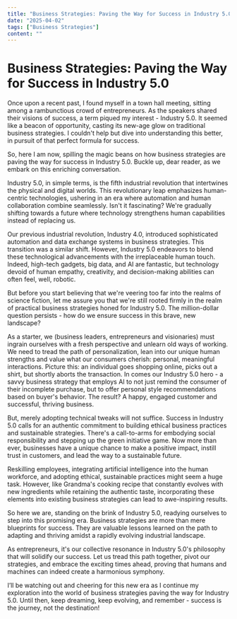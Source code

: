 ```yaml
---
title: "Business Strategies: Paving the Way for Success in Industry 5.0"
date: "2025-04-02"
tags: ["Business Strategies"]
content: ""
---
```


# Business Strategies: Paving the Way for Success in Industry 5.0

Once upon a recent past, I found myself in a town hall meeting, sitting among a rambunctious crowd of entrepreneurs. As the speakers shared their visions of success, a term piqued my interest - Industry 5.0. It seemed like a beacon of opportunity, casting its new-age glow on traditional business strategies. I couldn't help but dive into understanding this better, in pursuit of that perfect formula for success. 

So, here I am now, spilling the magic beans on how business strategies are paving the way for success in Industry 5.0. Buckle up, dear reader, as we embark on this enriching conversation.

Industry 5.0, in simple terms, is the fifth industrial revolution that intertwines the physical and digital worlds. This revolutionary leap emphasizes human-centric technologies, ushering in an era where automation and human collaboration combine seamlessly. Isn't it fascinating? We're gradually shifting towards a future where technology strengthens human capabilities instead of replacing us. 

Our previous industrial revolution, Industry 4.0, introduced sophisticated automation and data exchange systems in business strategies. This transition was a similar shift. However, Industry 5.0 endeavors to blend these technological advancements with the irreplaceable human touch. Indeed, high-tech gadgets, big data, and AI are fantastic, but technology devoid of human empathy, creativity, and decision-making abilities can often feel, well, robotic. 

But before you start believing that we're veering too far into the realms of science fiction, let me assure you that we're still rooted firmly in the realm of practical business strategies honed for Industry 5.0. The million-dollar question persists - how do we ensure success in this brave, new landscape?

As a starter, we (business leaders, entrepreneurs and visionaries) must ingrain ourselves with a fresh perspective and unlearn old ways of working. We need to tread the path of personalization, lean into our unique human strengths and value what our consumers cherish: personal, meaningful interactions. Picture this: an individual goes shopping online, picks out a shirt, but shortly aborts the transaction. In comes our Industry 5.0 hero - a savvy business strategy that employs AI to not just remind the consumer of their incomplete purchase, but to offer personal style recommendations based on buyer's behavior. The result? A happy, engaged customer and successful, thriving business.

But, merely adopting technical tweaks will not suffice. Success in Industry 5.0 calls for an authentic commitment to building ethical business practices and sustainable strategies. There's a call-to-arms for embodying social responsibility and stepping up the green initiative game. Now more than ever, businesses have a unique chance to make a positive impact, instill trust in customers, and lead the way to a sustainable future. 

Reskilling employees, integrating artificial intelligence into the human workforce, and adopting ethical, sustainable practices might seem a huge task. However, like Grandma's cooking recipe that constantly evolves with new ingredients while retaining the authentic taste, incorporating these elements into existing business strategies can lead to awe-inspiring results.

So here we are, standing on the brink of Industry 5.0, readying ourselves to step into this promising era. Business strategies are more than mere blueprints for success. They are valuable lessons learned on the path to adapting and thriving amidst a rapidly evolving industrial landscape. 

As entrepreneurs, it's our collective resonance in Industry 5.0's philosophy that will solidify our success. Let us tread this path together, pivot our strategies, and embrace the exciting times ahead, proving that humans and machines can indeed create a harmonious symphony.

I’ll be watching out and cheering for this new era as I continue my exploration into the world of business strategies paving the way for Industry 5.0. Until then, keep dreaming, keep evolving, and remember - success is the journey, not the destination!
